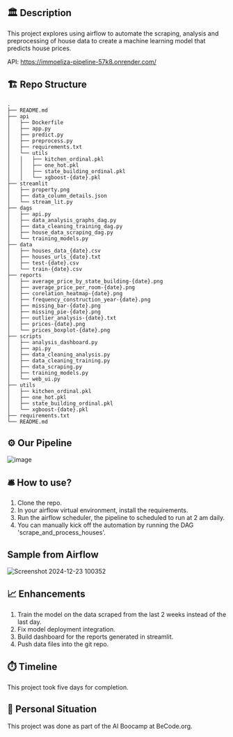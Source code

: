 ## :classical_building: Description

This project explores using airflow to automate the scraping, analysis and preprocessing of house data to create a machine learning model that predicts house prices.

API: https://immoeliza-pipeline-57k8.onrender.com/

##	:building_construction: Repo Structure
```
.
├── README.md
├── api
│   ├── Dockerfile
│   ├── app.py
│   ├── predict.py
│   ├── preprocess.py
│   ├── requirements.txt
│   └── utils
│   │   ├── kitchen_ordinal.pkl
│   │   ├── one_hot.pkl
│   │   ├── state_building_ordinal.pkl
│   │   └── xgboost-{date}.pkl
├── streamlit
│   ├── property.png
│   ├── data_column_details.json
│   └── stream_lit.py
├── dags
│   ├── api.py
│   ├── data_analysis_graphs_dag.py
│   ├── data_cleaning_training_dag.py
│   ├── house_data_scraping_dag.py
│   └── training_models.py
├── data
│   ├── houses_data_{date}.csv
│   ├── houses_urls_{date}.txt
│   ├── test-{date}.csv
│   └── train-{date}.csv
├── reports
│   ├── average_price_by_state_building-{date}.png
│   ├── average_price_per_room-{date}.png
│   ├── corelation_heatmap-{date}.png
│   ├── frequency_construction_year-{date}.png
│   ├── missing_bar-{date}.png
│   ├── missing_pie-{date}.png
│   ├── outlier_analysis-{date}.txt
│   ├── prices-{date}.png
│   └── prices_boxplot-{date}.png
├── scripts
│   ├── analysis_dashboard.py
│   ├── api.py
│   ├── data_cleaning_analysis.py
│   ├── data_cleaning_training.py
│   ├── data_scraping.py
│   ├── training_models.py
│   └── web_ui.py
├── utils
│   ├── kitchen_ordinal.pkl
│   ├── one_hot.pkl
│   ├── state_building_ordinal.pkl
│   └── xgboost-{date}.pkl
├── requirements.txt
└── README.md
```

## 	:gear: Our Pipeline
![image](https://github.com/user-attachments/assets/f1e64bd0-00a3-43f1-9bd8-8589f4d6aaf3)

## 🛎️ How to use?

1. Clone the repo.
2. In your airflow virtual environment, install the requirements.
3. Run the airflow scheduler, the pipeline to scheduled to run at 2 am daily.
4. You can manually kick off the automation by running the DAG 'scrape_and_process_houses'.

## Sample from Airflow
![Screenshot 2024-12-23 100352](https://github.com/user-attachments/assets/2121237f-0091-45e8-a8fa-8c1c37c0386c)


## :chart_with_upwards_trend: Enhancements
1. Train the model on the data scraped from the last 2 weeks instead of the last day.
2. Fix model deployment integration.
3. Build dashboard for the reports generated in streamlit.
4. Push data files into the git repo.


## ⏱️ Timeline

This project took five days for completion.

## 📌 Personal Situation
This project was done as part of the AI Boocamp at BeCode.org. 


